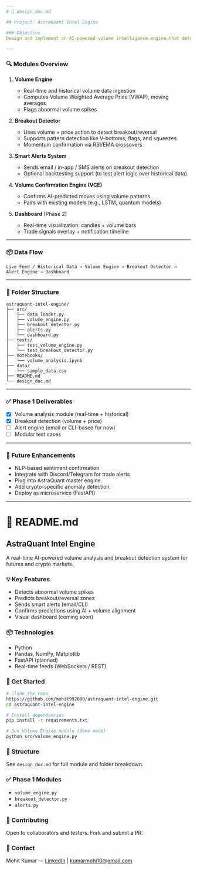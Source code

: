 ```yaml
---
# 📘 design_doc.md

## Project: AstraQuant Intel Engine

### Objective
Design and implement an AI-powered volume intelligence engine that detects breakouts, confirms reversals, and alerts traders in real-time for futures and crypto markets.

---
```


### 🔍 Modules Overview

1. **Volume Engine**
   - Real-time and historical volume data ingestion
   - Computes Volume Weighted Average Price (VWAP), moving averages
   - Flags abnormal volume spikes

2. **Breakout Detector**
   - Uses volume + price action to detect breakout/reversal
   - Supports pattern detection like V-bottoms, flags, and squeezes
   - Momentum confirmation via RSI/EMA crossovers

3. **Smart Alerts System**
   - Sends email / in-app / SMS alerts on breakout detection
   - Optional backtesting support (to test alert logic over historical data)

4. **Volume Confirmation Engine (VCE)**
   - Confirms AI-predicted moves using volume patterns
   - Pairs with existing models (e.g., LSTM, quantum models)

5. **Dashboard** (Phase 2)
   - Real-time visualization: candles + volume bars
   - Trade signals overlay + notification timeline

---

### 📦 Data Flow
```
Live Feed / Historical Data → Volume Engine → Breakout Detector → Alert Engine → Dashboard
```

---

### 📁 Folder Structure
```
astraquant-intel-engine/
├── src/
│   ├── data_loader.py
│   ├── volume_engine.py
│   ├── breakout_detector.py
│   ├── alerts.py
│   └── dashboard.py
├── tests/
│   ├── test_volume_engine.py
│   └── test_breakout_detector.py
├── notebooks/
│   └── volume_analysis.ipynb
├── data/
│   └── sample_data.csv
├── README.md
└── design_doc.md
```

---

### ✅ Phase 1 Deliverables
- [x] Volume analysis module (real-time + historical)
- [x] Breakout detection (volume + price)
- [ ] Alert engine (email or CLI-based for now)
- [ ] Modular test cases

---

### 🚀 Future Enhancements
- NLP-based sentiment confirmation
- Integrate with Discord/Telegram for trade alerts
- Plug into AstraQuant master engine
- Add crypto-specific anomaly detection
- Deploy as microservice (FastAPI)

---

# 📄 README.md

## AstraQuant Intel Engine
A real-time AI-powered volume analysis and breakout detection system for futures and crypto markets.

### 💡 Key Features
- Detects abnormal volume spikes
- Predicts breakout/reversal zones
- Sends smart alerts (email/CLI)
- Confirms predictions using AI + volume alignment
- Visual dashboard (coming soon)

### 📦 Technologies
- Python
- Pandas, NumPy, Matplotlib
- FastAPI (planned)
- Real-time feeds (WebSockets / REST)

### 🚀 Get Started
```bash
# Clone the repo
https://github.com/mohit992000/astraquant-intel-engine.git
cd astraquant-intel-engine

# Install dependencies
pip install -r requirements.txt

# Run Volume Engine module (demo mode)
python src/volume_engine.py
```

### 📁 Structure
See `design_doc.md` for full module and folder breakdown.

### ✅ Phase 1 Modules
- `volume_engine.py`
- `breakout_detector.py`
- `alerts.py`

### 👥 Contributing
Open to collaborators and testers. Fork and submit a PR.

### 📧 Contact
Mohit Kumar — [LinkedIn](https://www.linkedin.com/in/mohit992000/) | kumarmohi10@gmail.com
